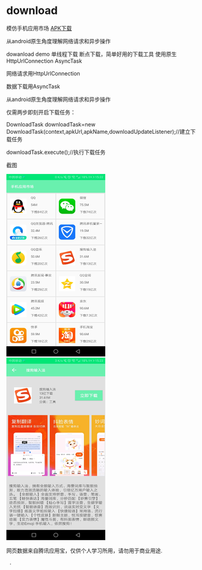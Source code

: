 # download
   
模仿手机应用市场    <a href="https://github.com/sanlisanli/download/tree/master/apk">APK下载</a>    
  
  
从android原生角度理解网络请求和异步操作     
  
   
dowanload demo 单线程下载 断点下载，简单好用的下载工具 使用原生HttpUrlConnection AsyncTask

     

网络请求用HttpUrlConnection  
   
数据下载用AsyncTask  
   
从android原生角度理解网络请求和异步操作  
  
    
仅需两步即刻开启下载任务：  
  
DownloadTask downloadTask=new DownloadTask(context,apkUrl,apkName,downloadUpdateListener);//建立下载任务     
   
downloadTask.execute();//执行下载任务   
  

截图
   
  
<img src="https://github.com/sanlisanli/download/blob/master/image/01.jpg" width="260" height="480"/>   
   
     
     
<img src="https://github.com/sanlisanli/download/blob/master/image/02.jpg" width="260" height="480"/>  
   
  
网页数据来自腾讯应用宝，仅供个人学习所用，请勿用于商业用途.  
   
     
     .
